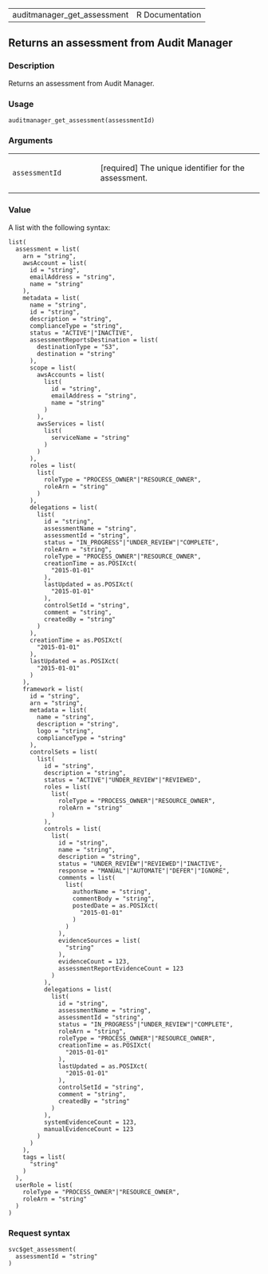 <table style="width: 100%;">
<tbody>
<tr class="odd">
<td>auditmanager_get_assessment</td>
<td style="text-align: right;">R Documentation</td>
</tr>
</tbody>
</table>

## Returns an assessment from Audit Manager

### Description

Returns an assessment from Audit Manager.

### Usage

    auditmanager_get_assessment(assessmentId)

### Arguments

<table>
<colgroup>
<col style="width: 35%" />
<col style="width: 65%" />
</colgroup>
<tbody>
<tr class="odd">
<td><code
id="auditmanager_get_assessment_:_assessmentId">assessmentId</code></td>
<td><p>[required] The unique identifier for the assessment.</p></td>
</tr>
</tbody>
</table>

### Value

A list with the following syntax:

    list(
      assessment = list(
        arn = "string",
        awsAccount = list(
          id = "string",
          emailAddress = "string",
          name = "string"
        ),
        metadata = list(
          name = "string",
          id = "string",
          description = "string",
          complianceType = "string",
          status = "ACTIVE"|"INACTIVE",
          assessmentReportsDestination = list(
            destinationType = "S3",
            destination = "string"
          ),
          scope = list(
            awsAccounts = list(
              list(
                id = "string",
                emailAddress = "string",
                name = "string"
              )
            ),
            awsServices = list(
              list(
                serviceName = "string"
              )
            )
          ),
          roles = list(
            list(
              roleType = "PROCESS_OWNER"|"RESOURCE_OWNER",
              roleArn = "string"
            )
          ),
          delegations = list(
            list(
              id = "string",
              assessmentName = "string",
              assessmentId = "string",
              status = "IN_PROGRESS"|"UNDER_REVIEW"|"COMPLETE",
              roleArn = "string",
              roleType = "PROCESS_OWNER"|"RESOURCE_OWNER",
              creationTime = as.POSIXct(
                "2015-01-01"
              ),
              lastUpdated = as.POSIXct(
                "2015-01-01"
              ),
              controlSetId = "string",
              comment = "string",
              createdBy = "string"
            )
          ),
          creationTime = as.POSIXct(
            "2015-01-01"
          ),
          lastUpdated = as.POSIXct(
            "2015-01-01"
          )
        ),
        framework = list(
          id = "string",
          arn = "string",
          metadata = list(
            name = "string",
            description = "string",
            logo = "string",
            complianceType = "string"
          ),
          controlSets = list(
            list(
              id = "string",
              description = "string",
              status = "ACTIVE"|"UNDER_REVIEW"|"REVIEWED",
              roles = list(
                list(
                  roleType = "PROCESS_OWNER"|"RESOURCE_OWNER",
                  roleArn = "string"
                )
              ),
              controls = list(
                list(
                  id = "string",
                  name = "string",
                  description = "string",
                  status = "UNDER_REVIEW"|"REVIEWED"|"INACTIVE",
                  response = "MANUAL"|"AUTOMATE"|"DEFER"|"IGNORE",
                  comments = list(
                    list(
                      authorName = "string",
                      commentBody = "string",
                      postedDate = as.POSIXct(
                        "2015-01-01"
                      )
                    )
                  ),
                  evidenceSources = list(
                    "string"
                  ),
                  evidenceCount = 123,
                  assessmentReportEvidenceCount = 123
                )
              ),
              delegations = list(
                list(
                  id = "string",
                  assessmentName = "string",
                  assessmentId = "string",
                  status = "IN_PROGRESS"|"UNDER_REVIEW"|"COMPLETE",
                  roleArn = "string",
                  roleType = "PROCESS_OWNER"|"RESOURCE_OWNER",
                  creationTime = as.POSIXct(
                    "2015-01-01"
                  ),
                  lastUpdated = as.POSIXct(
                    "2015-01-01"
                  ),
                  controlSetId = "string",
                  comment = "string",
                  createdBy = "string"
                )
              ),
              systemEvidenceCount = 123,
              manualEvidenceCount = 123
            )
          )
        ),
        tags = list(
          "string"
        )
      ),
      userRole = list(
        roleType = "PROCESS_OWNER"|"RESOURCE_OWNER",
        roleArn = "string"
      )
    )

### Request syntax

    svc$get_assessment(
      assessmentId = "string"
    )
